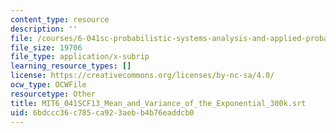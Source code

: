 ```yaml
---
content_type: resource
description: ''
file: /courses/6-041sc-probabilistic-systems-analysis-and-applied-probability-fall-2013/6bdccc36c785ca923aebb4b76eaddcb0_MIT6_041SCF13_Mean_and_Variance_of_the_Exponential_300k.srt
file_size: 19706
file_type: application/x-subrip
learning_resource_types: []
license: https://creativecommons.org/licenses/by-nc-sa/4.0/
ocw_type: OCWFile
resourcetype: Other
title: MIT6_041SCF13_Mean_and_Variance_of_the_Exponential_300k.srt
uid: 6bdccc36-c785-ca92-3aeb-b4b76eaddcb0
---
```

